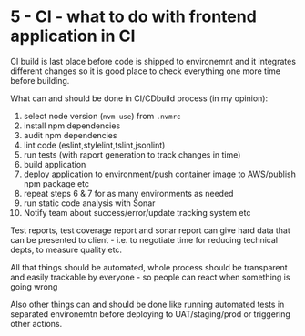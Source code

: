 # 5 - CI - what to do with frontend application in CI

CI build is last place before code is shipped to environemnt and it integrates different changes so it is good place to check everything one more time before building.

What can and should be done in CI/CDbuild process (in my opinion):

1. select node version (`nvm use`) from `.nvmrc`
2. install npm dependencies
3. audit npm dependencies
4. lint code (eslint,stylelint,tslint,jsonlint)
5. run tests (with raport generation to track changes in time)
6. build application
7. deploy application to environment/push container image to AWS/publish npm package etc
8. repeat steps 6 & 7 for as many environments as needed
9. run static code analysis with Sonar
10. Notify team about success/error/update tracking system etc

Test reports, test coverage report and sonar report can give hard data that can be presented to client - i.e. to negotiate time for reducing technical depts, to measure quality etc.

All that things should be automated, whole process should be transparent and easily trackable by everyone - so people can react when something is going wrong

Also other things can and should be done like running automated tests in separated environemtn before deploying to UAT/staging/prod or triggering other actions.
